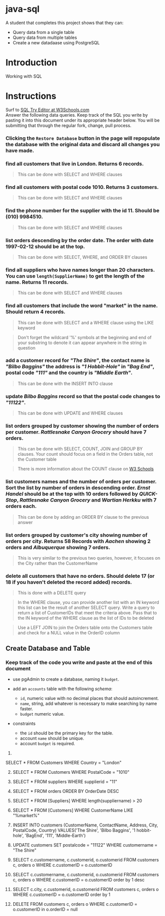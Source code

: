 # java-sql

A student that completes this project shows that they can:

- Query data from a single table
- Query data from multiple tables
- Create a new datadaase using PostgreSQL

# Introduction

Working with SQL

# Instructions

Surf to [SQL Try Editor at W3Schools.com](https://www.w3schools.com/Sql/tryit.asp?filename=trysql_select_top)  
Answer the following data queries. Keep track of the SQL you write by pasting it into this document under its appropriate header below. You will be submitting that through the regular fork, change, pull process.

### **Clicking the `Restore Database` button in the page will repopulate the database with the original data and discard all changes you have made**.

### find all customers that live in London. Returns 6 records.

> This can be done with SELECT and WHERE clauses

### find all customers with postal code 1010. Returns 3 customers.

> This can be done with SELECT and WHERE clauses

### find the phone number for the supplier with the id 11. Should be (010) 9984510.

> This can be done with SELECT and WHERE clauses

### list orders descending by the order date. The order with date 1997-02-12 should be at the top.

> This can be done with SELECT, WHERE, and ORDER BY clauses

### find all suppliers who have names longer than 20 characters. You can use `length(SupplierName)` to get the length of the name. Returns 11 records.

> This can be done with SELECT and WHERE clauses

### find all customers that include the word "market" in the name. Should return 4 records.

> This can be done with SELECT and a WHERE clause using the LIKE keyword

> Don't forget the wildcard '%' symbols at the beginning and end of your substring to denote it can appear anywhere in the string in question

### add a customer record for _"The Shire"_, the contact name is _"Bilbo Baggins"_ the address is _"1 Hobbit-Hole"_ in _"Bag End"_, postal code _"111"_ and the country is _"Middle Earth"_.

> This can be done with the INSERT INTO clause

### update _Bilbo Baggins_ record so that the postal code changes to _"11122"_.

> This can be done with UPDATE and WHERE clauses

### list orders grouped by customer showing the number of orders per customer. _Rattlesnake Canyon Grocery_ should have 7 orders.

> This can be done with SELECT, COUNT, JOIN and GROUP BY clauses. Your count should focus on a field in the Orders table, not the Customer table

> There is more information about the COUNT clause on [W3 Schools](https://www.w3schools.com/sql/sql_count_avg_sum.asp)

### list customers names and the number of orders per customer. Sort the list by number of orders in descending order. _Ernst Handel_ should be at the top with 10 orders followed by _QUICK-Stop_, _Rattlesnake Canyon Grocery_ and _Wartian Herkku_ with 7 orders each.

> This can be done by adding an ORDER BY clause to the previous answer

### list orders grouped by customer's city showing number of orders per city. Returns 58 Records with _Aachen_ showing 2 orders and _Albuquerque_ showing 7 orders.

> This is very similar to the previous two queries, however, it focuses on the City rather than the CustomerName

### delete all customers that have no orders. Should delete 17 (or 18 if you haven't deleted the record added) records.

> This is done with a DELETE query

> In the WHERE clause, you can provide another list with an IN keyword this list can be the result of another SELECT query. Write a query to return a list of CustomerIDs that meet the criteria above. Pass that to the IN keyword of the WHERE clause as the list of IDs to be deleted

> Use a LEFT JOIN to join the Orders table onto the Customers table and check for a NULL value in the OrderID column

## Create Database and Table

### Keep track of the code you write and paste at the end of this document

- use pgAdmin to create a database, naming it `budget`.
- add an `accounts` table with the following _schema_:

  - `id`, numeric value with no decimal places that should autoincrement.
  - `name`, string, add whatever is necessary to make searching by name faster.
  - `budget` numeric value.

- constraints
  - the `id` should be the primary key for the table.
  - account `name` should be unique.
  - account `budget` is required.

1.
SELECT \*
FROM Customers
WHERE Country = "London"

2. SELECT \*
   FROM Customers
   WHERE PostalCode = "1010"

3. SELECT \*
   FROM suppliers
   WHERE supplierid = "11"

4. SELECT \*
   FROM orders
   ORDER BY OrderDate DESC

5. SELECT \* FROM [Suppliers] WHERE length(suppliername) > 20

6. SELECT \* FROM [Customers] WHERE CustomerName LIKE "%market%"

7. INSERT INTO customers (CustomerName, ContactName, Address, City, PostalCode, Country)
   VALUES('The Shire', 'Bilbo Baggins', '1 hobbit-hole', 'BagEnd', '111', 'Middle-Earth')

8. UPDATE customers SET postalcode = "11122" WHERE customername = "The Shire"

9. SELECT c.customername, c.customerid, o.customerid
   FROM customers c, orders o
   WHERE c.customerID = o.customerID

10) SELECT c.customername, c.customerid, o.customerid
    FROM customers c, orders o
    WHERE c.customerID = o.customerID
    order by 1 desc

11) SELECT c.city, c.customerid, o.customerid
    FROM customers c, orders o
    WHERE c.customerID = o.customerID
    order by 1

12) DELETE
    FROM customers c, orders o
    WHERE c.customerID = o.customerID in o.orderID = null
